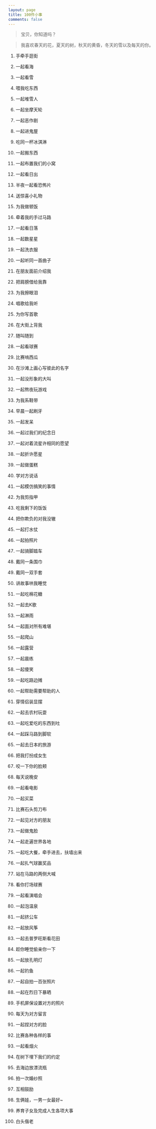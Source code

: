 ```yaml
---
layout: page
title: 100件小事
comments: false
---
```

> 宝贝，你知道吗？

> 我喜欢春天的花，夏天的树，秋天的黄昏，冬天的雪以及每天的你。

1. 手牵手逛街

2. 一起看海

3. 一起看雪

4. 喂我吃东西

5. 一起堆雪人

6. 一起坐摩天轮

7. 一起恶作剧

8. 一起进鬼屋

9. 吃同一杯冰淇淋

10. 一起搬东西

11. 一起布置我们的小窝

12. 一起看日出

13. 半夜一起看恐怖片

14. 送惊喜小礼物

15. 为我做顿饭

16. 牵着我的手过马路

17. 一起看日落

18. 一起数星星

19. 一起洗衣服

20. 一起听同一首曲子

21. 在朋友面前介绍我

22. 把肩膀借给我靠

23. 为我擦眼泪

24. 唱歌给我听

25. 为你写首歌

26. 在大街上背我

27. 随叫随到

28. 一起看球赛

29. 比赛啃西瓜

30. 在沙滩上画心写彼此的名字

31. 一起没形象的大叫

32. 一起熬夜玩游戏

33. 为我系鞋带

34. 早晨一起刷牙

35. 一起发呆

36. 一起过我们的纪念日

37. 一起对着流星许相同的愿望

38. 一起折许愿星

39. 一起做蛋糕

40. 学对方说话

41. 一起模仿搞笑的事情

42. 为我剪指甲

43. 吃我剩下的饭饭

44. 把你欺负的对我没辙

45. 一起打水仗

46. 一起拍照片

47. 一起骑脚踏车

48. 戴同一条围巾

49. 戴同一双手套

50. 讲故事哄我睡觉

51. 一起吃棉花糖

52. 一起去K歌

53. 一起淋雨

54. 一起面对所有难堪

55. 一起爬山

56. 一起露营

57. 一起晨练

58. 一起傻笑

59. 一起吃路边摊

60. 一起帮助需要帮助的人

61. 穿情侣装显摆

62. 一起去农村玩耍

63. 一起吃爱吃的东西到吐

64. 一起踩马路到脚软

65. 一起去日本的旅游

66. 把我打扮成女生

67. 咬一下你的脸颊

68. 每天说晚安

69. 一起看电影

70. 一起买菜

71. 比赛石头剪刀布

72. 一起见对方的朋友

73. 一起做鬼脸

74. 一起走遍世界各地

75. 一起吃大餐，牵手进去，扶墙出来

76. 一起扎气球赢奖品

77. 站在马路的两侧大喊

78. 看你打场球赛

79. 一起看演唱会

80. 一起泡温泉

81. 一起挤公车

82. 一起放风筝

83. 一起去普罗旺斯看花田

84. 趁你睡觉偷亲你一下

85. 一起放孔明灯

86. 一起钓鱼

87. 一起自拍一百张照片

88. 一起在烈日下暴晒

89. 手机屏保设置对方的照片

90. 每天为对方留言

91. 一起捏对方的脸

92. 比赛各种各样的事

93. 一起看烟火

94. 在树下埋下我们的约定

95. 去海边放漂流瓶

96. 拍一次婚纱照

97. 互相鼓励

98. 生俩娃，一男一女最好~

99. 养育子女及完成人生各项大事

100. 白头偕老